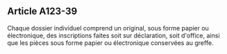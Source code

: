 Article A123-39
----
Chaque dossier individuel comprend un original, sous forme papier ou
électronique, des inscriptions faites soit sur déclaration, soit d'office, ainsi
que les pièces sous forme papier ou électronique conservées au greffe.
